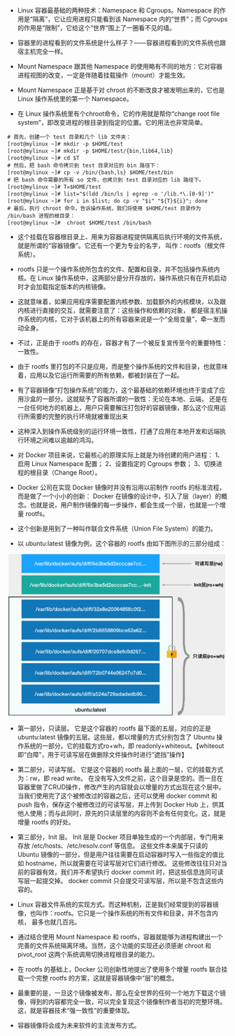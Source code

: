 - Linux 容器最基础的两种技术：Namespace 和 Cgroups。Namespace 的作用是“隔离”，它让应用进程只能看到该 Namespace 内的“世界”；而
  Cgroups 的作用是“限制”，它给这个“世界”围上了一圈看不见的墙。
- 容器里的进程看到的文件系统是什么样子？——容器进程看到的文件系统也跟宿主机完全一样。
- Mount Namespace 跟其他 Namespace 的使用略有不同的地方：它对容器进程视图的改变，一定是伴随着挂载操作（mount）才能生效。
- Mount Namespace 正是基于对 chroot 的不断改良才被发明出来的，它也是 Linux 操作系统里的第一个 Namespace。

- 在 Linux 操作系统里有个chroot命令，它的作用就是帮你“change root file system”，即改变进程的根目录到指定的位置。它的用法也非常简单。

```shell
# 首先，创建一个 test 目录和几个 lib 文件夹：
[root@mylinux ~]# mkdir -p $HOME/test
[root@mylinux ~]# mkdir -p $HOME/test/{bin,lib64,lib}
[root@mylinux ~]# cd $T
# 然后，把 bash 命令拷贝到 test 目录对应的 bin 路径下：
[root@mylinux ~]# cp -v /bin/{bash,ls} $HOME/test/bin
# 把 bash 命令需要的所有 so 文件，也拷贝到 test 目录对应的 lib 路径下。
[root@mylinux ~]# T=$HOME/test
[root@mylinux ~]# list="$(ldd /bin/ls | egrep -o '/lib.*\.[0-9]')"
[root@mylinux ~]# for i in $list; do cp -v "$i" "${T}${i}"; done
# 最后，执行 chroot 命令，告诉操作系统，我们将使用 $HOME/test 目录作为 /bin/bash 进程的根目录：
[root@mylinux ~]#  chroot $HOME/test /bin/bash
```

- 这个挂载在容器根目录上、用来为容器进程提供隔离后执行环境的文件系统，就是所谓的“容器镜像”。它还有一个更为专业的名字，
  叫作：rootfs（根文件系统）。
- rootfs 只是一个操作系统所包含的文件、配置和目录，并不包括操作系统内核。在 Linux
  操作系统中，这两部分是分开存放的，操作系统只有在开机启动时才会加载指定版本的内核镜像。
- 这就意味着，如果应用程序需要配置内核参数、加载额外的内核模块，以及跟内核进行直接的交互，就需要注意了：这些操作和依赖的对象，
  都是宿主机操作系统的内核，它对于该机器上的所有容器来说是一个“全局变量”，牵一发而动全身。

- 不过，正是由于 rootfs 的存在，容器才有了一个被反复宣传至今的重要特性：一致性。
- 由于 rootfs 里打包的不只是应用，而是整个操作系统的文件和目录，也就意味着，应用以及它运行所需要的所有依赖，都被封装在了一起。
- 有了容器镜像“打包操作系统”的能力，这个最基础的依赖环境也终于变成了应用沙盒的一部分。这就赋予了容器所谓的一致性：无论在本地、云端，
  还是在一台任何地方的机器上，用户只需要解压打包好的容器镜像，那么这个应用运行所需要的完整的执行环境就被重现出来
- 这种深入到操作系统级别的运行环境一致性，打通了应用在本地开发和远端执行环境之间难以逾越的鸿沟。


- 对 Docker 项目来说，它最核心的原理实际上就是为待创建的用户进程：
  1、启用 Linux Namespace 配置；
  2、设置指定的 Cgroups 参数；
  3、切换进程的根目录（Change Root）。

- Docker 公司在实现 Docker 镜像时并没有沿用以前制作 rootfs 的标准流程，而是做了一个小小的创新：
  Docker 在镜像的设计中，引入了层（layer）的概念。也就是说，用户制作镜像的每一步操作，都会生成一个层，也就是一个增量 rootfs。
- 这个创新是用到了一种叫作联合文件系统（Union File System）的能力。

- 以 ubuntu:latest 镜像为例，这个容器的 rootfs 由如下图所示的三部分组成：

![img.png](img.png)

- 第一部分，只读层。
  它是这个容器的 rootfs 最下面的五层，对应的正是 ubuntu:latest 镜像的五层。这些层，都以增量的方式分别包含了 Ubuntu
  操作系统的一部分。它的挂载方式ro+wh，即 readonly+whiteout。【whiteout即“白障”，用于可读写层在做删除文件操作时进行“遮挡”操作】
- 第二部分，可读写层。
  它是这个容器的 rootfs 最上面的一层，它的挂载方式为：rw，即 read write。
  在没有写入文件之前，这个目录是空的。而一旦在容器里做了CRUD操作，修改产生的内容就会以增量的方式出现在这个层中。
  当我们使用完了这个被修改过的容器之后，还可以使用 docker commit 和 push 指令，保存这个被修改过的可读写层，并上传到 Docker
  Hub 上，供其他人使用；而与此同时，原先的只读层里的内容则不会有任何变化。这，就是增量 rootfs 的好处。
- 第三部分，Init 层。
  Init 层是 Docker 项目单独生成的一个内部层，专门用来存放 /etc/hosts、/etc/resolv.conf 等信息。
  这些文件本来属于只读的 Ubuntu 镜像的一部分，但是用户往往需要在启动容器时写入一些指定的值比如
  hostname，所以就需要在可读写层对它们进行修改。
  这些修改往往只对当前的容器有效，我们并不希望执行 docker commit 时，把这些信息连同可读写层一起提交掉。
  docker commit 只会提交可读写层，所以是不包含这些内容的。


- Linux 容器文件系统的实现方式。而这种机制，正是我们经常提到的容器镜像，也叫作：rootfs。它只是一个操作系统的所有文件和目录，并不包含内核，
  最多也就几百兆。
- 通过结合使用 Mount Namespace 和 rootfs，容器就能够为进程构建出一个完善的文件系统隔离环境。当然，这个功能的实现还必须感谢
  chroot 和 pivot_root 这两个系统调用切换进程根目录的能力。
- 在 rootfs 的基础上，Docker 公司创新性地提出了使用多个增量 rootfs 联合挂载一个完整 rootfs 的方案，这就是容器镜像中“层”的概念。
- 最重要的是，一旦这个镜像被发布，那么在全世界的任何一个地方下载这个镜像，得到的内容都完全一致，可以完全复现这个镜像制作者当初的完整环境。
  这，就是容器技术“强一致性”的重要体现。

- 容器镜像将会成为未来软件的主流发布方式。
